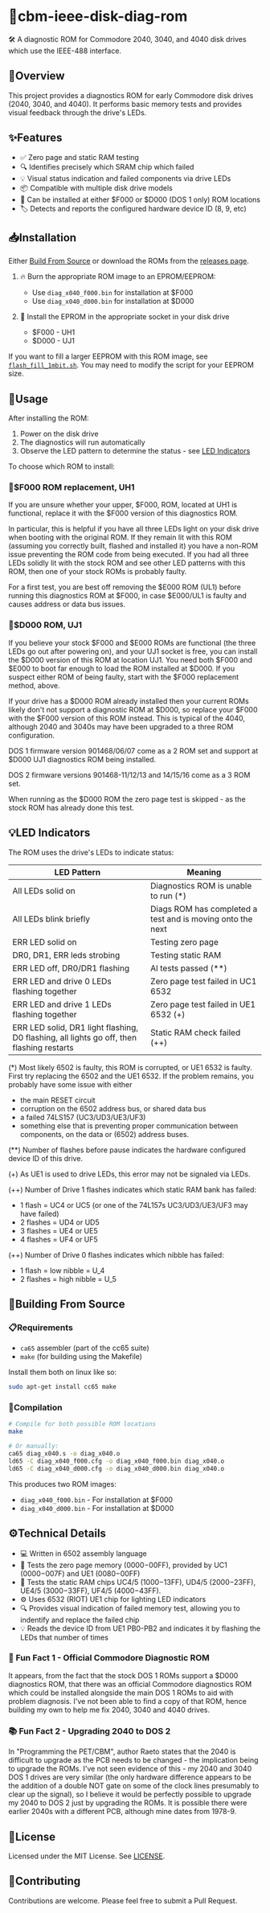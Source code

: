 # 💾cbm-ieee-disk-diag-rom

🛠️ A diagnostic ROM for Commodore 2040, 3040, and 4040 disk drives which use the IEEE-488 interface.

## 📖Overview

This project provides a diagnostics ROM for early Commodore disk drives (2040, 3040, and 4040). It performs basic memory tests and provides visual feedback through the drive's LEDs.

## ✨Features

- ✅ Zero page and static RAM testing
- 🔍 Identifies precisely which SRAM chip which failed
- 💡 Visual status indication and failed components via drive LEDs
- 📦 Compatible with multiple disk drive models
- 🔄 Can be installed at either $F000 or $D000 (DOS 1 only) ROM locations
- 🏷️ Detects and reports the configured hardware device ID (8, 9, etc)

## 📥Installation

Either [Build From Source](#building-from-source) or download the ROMs from the [releases page](https://github.com/piersfinlayson/cbm-ieee-disk-diag-rom/releases/).

1. 🔥 Burn the appropriate ROM image to an EPROM/EEPROM:
   - Use `diag_x040_f000.bin` for installation at $F000
   - Use `diag_x040_d000.bin` for installation at $D000

2. 🔌 Install the EPROM in the appropriate socket in your disk drive
   - $F000 - UH1
   - $D000 - UJ1

If you want to fill a larger EEPROM with this ROM image, see [`flash_fill_1mbit.sh`](flash_fill_1mbit.sh).  You may need to modify the script for your EEPROM size.

## 🚀Usage

After installing the ROM:

1. Power on the disk drive
2. The diagnostics will run automatically
3. Observe the LED pattern to determine the status - see [LED Indicators](#led-indicators)

To choose which ROM to install:

### 🔄$F000 ROM replacement, UH1

If you are unsure whether your upper, $F000, ROM, located at UH1 is functional, replace it with the $F000 version of this diagnostics ROM.

In particular, this is helpful if you have all three LEDs light on your disk drive when booting with the original ROM.  If they remain lit with this ROM (assuming you correctly built, flashed and installed it) you have a non-ROM issue preventing the ROM code from being executed.  If you had all three LEDs solidly lit with the stock ROM and see other LED patterns with this ROM, then one of your stock ROMs is probably faulty.

For a first test, you are best off removing the $E000 ROM (UL1) before running this diagnostics ROM at $F000, in case $E000/UL1 is faulty and causes address or data bus issues. 

### 🔄$D000 ROM, UJ1

If you believe your stock $F000 and $E000 ROMs are functional (the three LEDs go out after powering on), and your UJ1 socket is free, you can install the $D000 version of this ROM at location UJ1.  You need both $F000 and $E000 to boot far enough to load the ROM installed at $D000.  If you suspect either ROM of being faulty, start with the $F000 replacement method, above.

If your drive has a $D000 ROM already installed then your current ROMs likely don't not support a diagnostic ROM at $D000, so replace your $F000 with the $F000 version of this ROM instead.  This is typical of the 4040, although 2040 and 3040s may have been upgraded to a three ROM configuration.

DOS 1 firmware version 901468/06/07 come as a 2 ROM set and support at $D000 UJ1 diagnostics ROM being installed. 

DOS 2 firmware versions 901468-11/12/13 and 14/15/16 come as a 3 ROM set.

When running as the $D000 ROM the zero page test is skipped - as the stock ROM has already done this test.

## 💡LED Indicators

The ROM uses the drive's LEDs to indicate status:

| LED Pattern | Meaning |
|-------------|---------|
| All LEDs solid on | Diagnostics ROM is unable to run (*) |
| All LEDs blink briefly | Diags ROM has completed a test and is moving onto the next |
| ERR LED solid on | Testing zero page |
| DR0, DR1, ERR leds strobing | Testing static RAM |
| ERR LED off, DR0/DR1 flashing | Al tests passed (**) |
| ERR LED and drive 0 LEDs flashing together | Zero page test failed in UC1 6532 |
| ERR LED and drive 1 LEDs flashing together | Zero page test failed in UE1 6532 (+) |
| ERR LED solid, DR1 light flashing, D0 flashing, all lights go off, then flashing restarts | Static RAM check failed (++) |

(*) Most likely 6502 is faulty, this ROM is corrupted, or UE1 6532 is faulty.  First try replacing the 6502 and the UE1 6532.  If the problem remains, you probably have some issue with either
- the main RESET circuit
- corruption on the 6502 address bus, or shared data bus
- a failed 74LS157 (UC3/UD3/UE3/UF3)
- something else that is preventing proper communication between components, on the data or (6502) address buses.

(**) Number of flashes before pause indicates the hardware configured device ID of this drive.

(+) As UE1 is used to drive LEDs, this error may not be signaled via LEDs.

(++) Number of Drive 1 flashes indicates which static RAM bank has failed:
- 1 flash = UC4 or UC5 (or one of the 74L157s UC3/UD3/UE3/UF3 may have failed)
- 2 flashes = UD4 or UD5
- 3 flashes = UE4 or UE5
- 4 flashes = UF4 or UF5

(++) Number of Drive 0 flashes indicates which nibble has failed:
- 1 flash = low nibble = U_4
- 2 flashes = high nibble = U_5

## 🔨Building From Source

### 📋Requirements

- `ca65` assembler (part of the cc65 suite)
- `make` (for building using the Makefile)

Install them both on linux like so:

```bash
sudo apt-get install cc65 make
```

### 🧰Compilation

```bash
# Compile for both possible ROM locations
make

# Or manually:
ca65 diag_x040.s -o diag_x040.o
ld65 -C diag_x040_f000.cfg -o diag_x040_f000.bin diag_x040.o
ld65 -C diag_x040_d000.cfg -o diag_x040_d000.bin diag_x040.o
```

This produces two ROM images:
- `diag_x040_f000.bin` - For installation at $F000
- `diag_x040_d000.bin` - For installation at $D000

## ⚙️Technical Details

- 💻 Written in 6502 assembly language
- 🧠 Tests the zero page memory ($0000-$00FF), provided by UC1 ($0000-$007F) and UE1 ($0080-$00FF)
- 🧩 Tests the static RAM chips UC4/5 ($1000-$13FF), UD4/5 ($2000-$23FF), UE4/5 ($3000-$33FF), UF4/5 ($4000-$43FF).
- ⚙️ Uses 6532 (RIOT) UE1 chip for lighting LED indicators
- 🔍 Provides visual indication of failed memory test, allowing you to indentify and replace the failed chip
- 💡 Reads the device ID from UE1 PB0-PB2 and indicates it by flashing the LEDs that number of times

### 🔎 Fun Fact 1 - Official Commodore Diagnostic ROM 

It appears, from the fact that the stock DOS 1 ROMs support a $D000 diagnostics ROM, that there was an official Commodore diagnostics ROM which could be installed alongside the main DOS 1 ROMs to aid with problem diagnosis.  I've not been able to find a copy of that ROM, hence building my own to help me fix 2040, 3040 and 4040 drives.

### 📚 Fun Fact 2 - Upgrading 2040 to DOS 2

In "Programming the PET/CBM", author Raeto states that the 2040 is difficult to upgrade as the PCB needs to be changed - the implication being to upgrade the ROMs.  I've not seen evidence of this - my 2040 and 3040 DOS 1 drives are very similar (the only hardware difference appears to be the addition of a double NOT gate on some of the clock lines presumably to clear up the signal), so I believe it would be perfectly possible to upgrade my 2040 to DOS 2 just by upgrading the ROMs.  It is possible there were earlier 2040s with a different PCB, although mine dates from 1978-9.

## 📜License

Licensed under the MIT License.  See [LICENSE](LICENSE).

## 🤝Contributing

Contributions are welcome.  Please feel free to submit a Pull Request.
